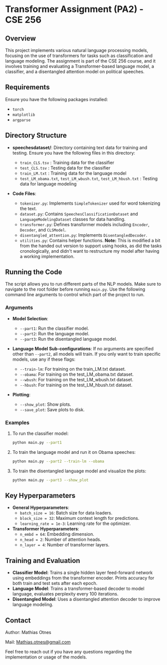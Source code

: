 # Transformer Assignment (PA2) - CSE 256

## Overview
This project implements various natural language processing models, focusing on the use of transformers for tasks such as classification and language modeling. The assignment is part of the CSE 256 course, and it involves training and evaluating a Transformer-based language model, a classifier, and a disentangled attention model on political speeches.

## Requirements
Ensure you have the following packages installed:

- `torch`
- `matplotlib`
- `argparse`

## Directory Structure
- **speechesdataset/**: Directory containing text data for training and testing. Ensure you have the following files in this directory:
  - `train_CLS.tsv` : Training data for the classifier
  - `test_CLS.tsv` : Testing data for the classifier
  - `train_LM.txt` : Training data for the language model
  - `test_LM_obama.txt`, `test_LM_wbush.txt`, `test_LM_hbush.txt` : Testing data for language modeling

- **Code Files**:
  - `tokenizer.py`: Implements `SimpleTokenizer` used for word tokenizing the text.
  - `dataset.py`: Contains `SpeechesClassificationDataset` and `LanguageModelingDataset` classes for data handling.
  - `transformer.py`: Defines transformer models including `Encoder`, `Decoder`, and `CLSModel`.
  - `disentangled_attention.py`: Implements `DisentangledDecoder`.
  - `utilities.py`: Contains helper functions. **Note:** This is modified a bit from the handed out version to support using hooks, as did the tasks cronologically, and didn't want to restructure my model after having a working implementation.

## Running the Code
The script allows you to run different parts of the NLP models. Make sure to navigate to the root folder before running `main.py`. Use the following command line arguments to control which part of the project to run. 

### Arguments
- **Model Selection**:
  - `--part1`: Run the classifier model.
  - `--part2`: Run the language model.
  - `--part3`: Run the disentangled language model.

- **Language Model Sub-configurations**:
  If no arguments are specified other than `--part2`, all models will train. If you only want to train specific models, use any if these flags:
  - `--train-lm`: For training on the train_LM.txt dataset.
  - `--obama`: For training on the test_LM_obama.txt dataset.
  - `--wbush`: For training on the test_LM_wbush.txt dataset.
  - `--hbush`: For training on the test_LM_hbush.txt dataset.

- **Plotting**:
  - `--show_plot`: Show plots.
  - `--save_plot`: Save plots to disk.

### Examples
1. To run the classifier model:
    ```sh
    python main.py --part1
    ```

2. To train the language model and run it on Obama speeches:
    ```sh
    python main.py --part2 --train-lm --obama
    ```

3. To train the disentangled language model and visualize the plots:
    ```sh
    python main.py --part3 --show_plot
    ```

## Key Hyperparameters
- **General Hyperparameters**:
  - `batch_size = 16`: Batch size for data loaders.
  - `block_size = 32`: Maximum context length for predictions.
  - `learning_rate = 1e-3`: Learning rate for the optimizer.
- **Transformer Hyperparameters**:
  - `n_embd = 64`: Embedding dimension.
  - `n_head = 2`: Number of attention heads.
  - `n_layer = 4`: Number of transformer layers.

## Training and Evaluation
- **Classifier Model**: Trains a single hidden layer feed-forward network using embeddings from the transformer encoder. Prints accuracy for both train and test sets after each epoch.
- **Language Model**: Trains a transformer-based decoder to model language, evaluates perplexity every 100 iterations.
- **Disentangled Model**: Uses a disentangled attention decoder to improve language modeling.

## Contact
Author: Mathias Otnes

Mail: Mathias.otnes@gmail.com

Feel free to reach out if you have any questions regarding the implementation or usage of the models.

